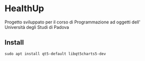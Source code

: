# HealthUp
Progetto sviluppato per il corso di Programmazione ad oggetti dell' Università degli Studi di Padova

## Install
```
sudo apt install qt5-default libqt5charts5-dev
```

